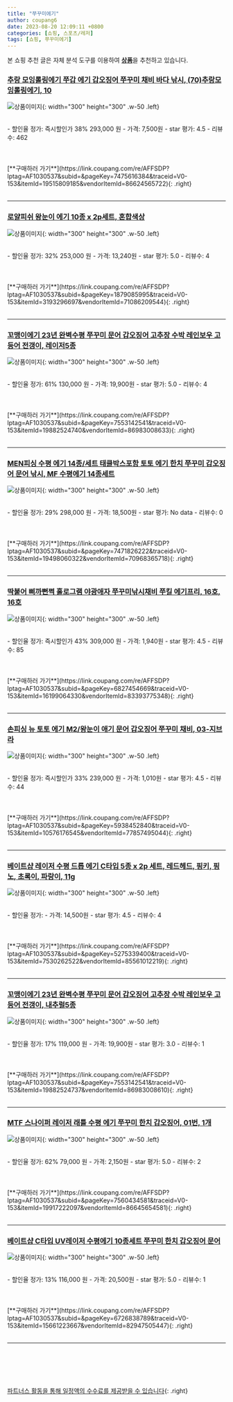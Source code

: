 ```yaml
---
title: "쭈꾸미에기"
author: coupang6
date: 2023-08-20 12:09:11 +0800
categories: [쇼핑, 스포츠/레저]
tags: [쇼핑, 쭈꾸미에기]
---
```


본 쇼핑 추천 글은 자체 분석 도구를 이용하여 [**상품**](https://link.coupang.com/a/bao1ui)을 추천하고 있습니다.

### [추랑 모잉롤링에기 쭈갑 에기 갑오징어 쭈꾸미 채비 바다 낚시, (70)추랑모잉롤링에기, 10](https://link.coupang.com/re/AFFSDP?lptag=AF1030537&subid=&pageKey=7475616384&traceid=V0-153&itemId=19515809185&vendorItemId=86624565722)

![상품이미지](https://thumbnail8.coupangcdn.com/thumbnails/remote/230x230ex/image/vendor_inventory/8872/ae0e6ee9f0149ff18a08a512adf4c705f13c36aea2a9471ad5b78b557410.jpg){: width="300" height="300" .w-50 .left}


<br>
- 할인율 정가: 즉시할인가 38%  293,000   원
- 가격: 7,500원
- star 평가: 4.5
- 리뷰수: 462
<br>
<br>
<br>
<br>
[**구매하러 가기**](https://link.coupang.com/re/AFFSDP?lptag=AF1030537&subid=&pageKey=7475616384&traceid=V0-153&itemId=19515809185&vendorItemId=86624565722){: .right}
<br>
<br>

---

### [로얄피쉬 왕눈이 에기 10종 x 2p세트, 혼합색상](https://link.coupang.com/re/AFFSDP?lptag=AF1030537&subid=&pageKey=1879085995&traceid=V0-153&itemId=3193296697&vendorItemId=71086209544)

![상품이미지](https://thumbnail6.coupangcdn.com/thumbnails/remote/230x230ex/image/retail/images/242707073278785-2e7885f0-9a6d-48b9-a4de-662b058de96e.jpg){: width="300" height="300" .w-50 .left}


<br>
- 할인율 정가: 32%  253,000   원
- 가격: 13,240원
- star 평가: 5.0
- 리뷰수: 4
<br>
<br>
<br>
<br>
[**구매하러 가기**](https://link.coupang.com/re/AFFSDP?lptag=AF1030537&subid=&pageKey=1879085995&traceid=V0-153&itemId=3193296697&vendorItemId=71086209544){: .right}
<br>
<br>

---

### [꼬맹이에기 23년 완벽수평 쭈꾸미 문어 갑오징어 고추장 수박 레인보우 고등어 전갱이, 레이저5종](https://link.coupang.com/re/AFFSDP?lptag=AF1030537&subid=&pageKey=7553142541&traceid=V0-153&itemId=19882524740&vendorItemId=86983008633)

![상품이미지](https://thumbnail8.coupangcdn.com/thumbnails/remote/230x230ex/image/vendor_inventory/c06f/5210434ed1c5948d97634eef71e026f681081069ac45c5eda4360ee44c18.jpg){: width="300" height="300" .w-50 .left}


<br>
- 할인율 정가: 61%  130,000   원
- 가격: 19,900원
- star 평가: 5.0
- 리뷰수: 4
<br>
<br>
<br>
<br>
[**구매하러 가기**](https://link.coupang.com/re/AFFSDP?lptag=AF1030537&subid=&pageKey=7553142541&traceid=V0-153&itemId=19882524740&vendorItemId=86983008633){: .right}
<br>
<br>

---

### [MEN피싱 수평 에기 14종/세트 태클박스포함 토토 에기 한치 쭈꾸미 갑오징어 문어 낚시, MF 수평에기 14종세트](https://link.coupang.com/re/AFFSDP?lptag=AF1030537&subid=&pageKey=7471826222&traceid=V0-153&itemId=19498060322&vendorItemId=70968365718)

![상품이미지](https://thumbnail7.coupangcdn.com/thumbnails/remote/230x230ex/image/vendor_inventory/f8cc/5cf2183c1c9cdd5573315419be3b352972856968404479e1798261b406fe.png){: width="300" height="300" .w-50 .left}


<br>
- 할인율 정가: 29%  298,000   원
- 가격: 18,500원
- star 평가: No data
- 리뷰수: 0
<br>
<br>
<br>
<br>
[**구매하러 가기**](https://link.coupang.com/re/AFFSDP?lptag=AF1030537&subid=&pageKey=7471826222&traceid=V0-153&itemId=19498060322&vendorItemId=70968365718){: .right}
<br>
<br>

---

### [딱붙어 삐까뻔쩍 홀로그램 야광애자 쭈꾸미낚시채비 쭈킬 에기프리, 16호, 16호](https://link.coupang.com/re/AFFSDP?lptag=AF1030537&subid=&pageKey=6827454669&traceid=V0-153&itemId=16199064330&vendorItemId=83393775348)

![상품이미지](https://thumbnail7.coupangcdn.com/thumbnails/remote/230x230ex/image/vendor_inventory/8ff3/232b504bb5c50bcaac21b4d26224fe6178021d82815602a022b3e3f01e3f.jpg){: width="300" height="300" .w-50 .left}


<br>
- 할인율 정가: 즉시할인가 43%  309,000   원
- 가격: 1,940원
- star 평가: 4.5
- 리뷰수: 85
<br>
<br>
<br>
<br>
[**구매하러 가기**](https://link.coupang.com/re/AFFSDP?lptag=AF1030537&subid=&pageKey=6827454669&traceid=V0-153&itemId=16199064330&vendorItemId=83393775348){: .right}
<br>
<br>

---

### [손피싱 뉴 토토 에기 M2/왕눈이 애기 문어 갑오징어 쭈꾸미 채비, 03-지브라](https://link.coupang.com/re/AFFSDP?lptag=AF1030537&subid=&pageKey=5938452840&traceid=V0-153&itemId=10576176545&vendorItemId=77857495044)

![상품이미지](https://thumbnail8.coupangcdn.com/thumbnails/remote/230x230ex/image/vendor_inventory/8e82/afaba0bafd40982b633228ddb68558bf5f6034394184257b025ba47b6536.jpg){: width="300" height="300" .w-50 .left}


<br>
- 할인율 정가: 즉시할인가 33%  239,000   원
- 가격: 1,010원
- star 평가: 4.5
- 리뷰수: 44
<br>
<br>
<br>
<br>
[**구매하러 가기**](https://link.coupang.com/re/AFFSDP?lptag=AF1030537&subid=&pageKey=5938452840&traceid=V0-153&itemId=10576176545&vendorItemId=77857495044){: .right}
<br>
<br>

---

### [베이트샵 레이저 수평 드롭 에기 C타입 5종 x 2p 세트, 레드헤드, 핑키, 핑노, 초록이, 파랑이, 11g](https://link.coupang.com/re/AFFSDP?lptag=AF1030537&subid=&pageKey=5275339400&traceid=V0-153&itemId=7530262522&vendorItemId=85561012219)

![상품이미지](https://thumbnail10.coupangcdn.com/thumbnails/remote/230x230ex/image/vendor_inventory/ca88/93aaf3cf023e3b6cfb444770054cf6ab533e9468dc51a00720cdb4069092.jpg){: width="300" height="300" .w-50 .left}


<br>
- 할인율 정가: 
- 가격: 14,500원
- star 평가: 4.5
- 리뷰수: 4
<br>
<br>
<br>
<br>
[**구매하러 가기**](https://link.coupang.com/re/AFFSDP?lptag=AF1030537&subid=&pageKey=5275339400&traceid=V0-153&itemId=7530262522&vendorItemId=85561012219){: .right}
<br>
<br>

---

### [꼬맹이에기 23년 완벽수평 쭈꾸미 문어 갑오징어 고추장 수박 레인보우 고등어 전갱이, 내추럴5종](https://link.coupang.com/re/AFFSDP?lptag=AF1030537&subid=&pageKey=7553142541&traceid=V0-153&itemId=19882524737&vendorItemId=86983008610)

![상품이미지](https://thumbnail10.coupangcdn.com/thumbnails/remote/230x230ex/image/vendor_inventory/2c5c/c31ac67803b0cbc05cfa0c938a1482e434cee881eefaf428beffde0c2d1e.jpg){: width="300" height="300" .w-50 .left}


<br>
- 할인율 정가: 17%  119,000   원
- 가격: 19,900원
- star 평가: 3.0
- 리뷰수: 1
<br>
<br>
<br>
<br>
[**구매하러 가기**](https://link.coupang.com/re/AFFSDP?lptag=AF1030537&subid=&pageKey=7553142541&traceid=V0-153&itemId=19882524737&vendorItemId=86983008610){: .right}
<br>
<br>

---

### [MTF 스나이퍼 레이저 래틀 수평 에기 쭈꾸미 한치 갑오징어, 01번, 1개](https://link.coupang.com/re/AFFSDP?lptag=AF1030537&subid=&pageKey=7560434581&traceid=V0-153&itemId=19917222097&vendorItemId=86645654581)

![상품이미지](https://thumbnail8.coupangcdn.com/thumbnails/remote/230x230ex/image/vendor_inventory/5421/4e894f7e9f0f0f945e96dde69dc740c40ebd8275c478bfae6c176cb6c27e.jpg){: width="300" height="300" .w-50 .left}


<br>
- 할인율 정가: 62%  79,000   원
- 가격: 2,150원
- star 평가: 5.0
- 리뷰수: 2
<br>
<br>
<br>
<br>
[**구매하러 가기**](https://link.coupang.com/re/AFFSDP?lptag=AF1030537&subid=&pageKey=7560434581&traceid=V0-153&itemId=19917222097&vendorItemId=86645654581){: .right}
<br>
<br>

---

### [베이트샵 C타입 UV레이저 수평에기 10종세트 쭈꾸미 한치 갑오징어 문어](https://link.coupang.com/re/AFFSDP?lptag=AF1030537&subid=&pageKey=6726838789&traceid=V0-153&itemId=15661223667&vendorItemId=82947505447)

![상품이미지](https://thumbnail6.coupangcdn.com/thumbnails/remote/230x230ex/image/vendor_inventory/0264/c8f8735deb2b6292b0bf3f71a541057f1d2a280480760d0aa9f716d5ae29.jpg){: width="300" height="300" .w-50 .left}


<br>
- 할인율 정가: 13%  116,000   원
- 가격: 20,500원
- star 평가: 5.0
- 리뷰수: 1
<br>
<br>
<br>
<br>
[**구매하러 가기**](https://link.coupang.com/re/AFFSDP?lptag=AF1030537&subid=&pageKey=6726838789&traceid=V0-153&itemId=15661223667&vendorItemId=82947505447){: .right}
<br>
<br>

---
<br><br><br><br><br> [파트너스 활동을 통해 일정액의 수수료를 제공받을 수 있습니다](https://link.coupang.com/a/bao1ui){: .right}